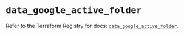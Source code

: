# `data_google_active_folder`

Refer to the Terraform Registry for docs: [`data_google_active_folder`](https://registry.terraform.io/providers/hashicorp/google/5.34.0/docs/data-sources/active_folder).
